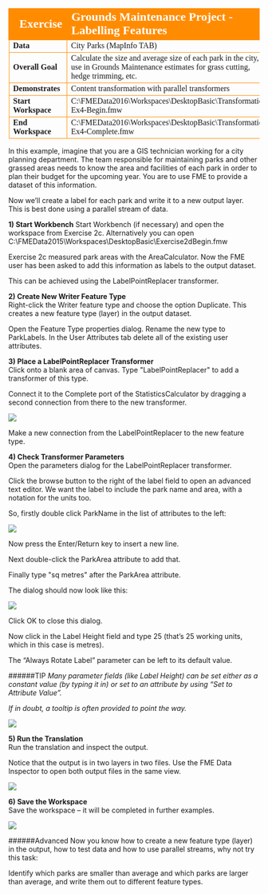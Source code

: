 <!--Exercise Section-->
<!--NB: In GitBook world we don't give a number to exercises-->

<table style="border-spacing: 0px;border-collapse: collapse;font-family:serif">
<tr>
<td style="vertical-align:middle;background-color:darkorange;border: 2px solid darkorange">
<i class="fa fa-cogs fa-lg fa-pull-left fa-fw" style="color:white;padding-right: 12px;vertical-align:text-top"></i>
<span style="color:white;font-size:x-large;font-weight: bold">Exercise</span>
</td>
<td style="border: 2px solid darkorange;background-color:darkorange;color:white">
<span style="color:white;font-size:x-large;font-weight: bold">Grounds Maintenance Project - Labelling Features</span>
</td>
</tr>

<tr>
<td style="border: 1px solid darkorange; font-weight: bold">Data</td>
<td style="border: 1px solid darkorange">City Parks (MapInfo TAB)</td>
</tr>

<tr>
<td style="border: 1px solid darkorange; font-weight: bold">Overall Goal</td>
<td style="border: 1px solid darkorange">Calculate the size and average size of each park in the city, to use in Grounds Maintenance estimates for grass cutting, hedge trimming, etc.</td>
</tr>

<tr>
<td style="border: 1px solid darkorange; font-weight: bold">Demonstrates</td>
<td style="border: 1px solid darkorange">Content transformation with parallel transformers</td>
</tr>

<tr>
<td style="border: 1px solid darkorange; font-weight: bold">Start Workspace</td>
<td style="border: 1px solid darkorange">C:\FMEData2016\Workspaces\DesktopBasic\Transformation-Ex4-Begin.fmw</td>
</tr>

<tr>
<td style="border: 1px solid darkorange; font-weight: bold">End Workspace</td>
<td style="border: 1px solid darkorange">C:\FMEData2016\Workspaces\DesktopBasic\Transformation-Ex4-Complete.fmw</td>
</tr>

</table>


In this example, imagine that you are a GIS technician working for a city planning department. The team responsible for maintaining parks and other grassed areas needs to know the area and facilities of each park in order to plan their budget for the upcoming year. You are to use FME to provide a dataset of this information.


Now we’ll create a label for each park and write it to a new output layer. This is best done using a parallel stream of data.

**1) Start Workbench**</td>
Start Workbench (if necessary) and open the workspace from Exercise 2c. Alternatively you can open C:\FMEData2015\Workspaces\DesktopBasic\Exercise2dBegin.fmw

Exercise 2c measured park areas with the AreaCalculator. Now the FME user has been asked to add this information as labels to the output dataset.

This can be achieved using the LabelPointReplacer transformer.


**2) Create New Writer Feature Type**
</br>Right-click the Writer feature type and choose the option Duplicate. This creates a new feature type (layer) in the output dataset.

Open the Feature Type properties dialog. Rename the new type to ParkLabels. In the User Attributes tab delete all of the existing user attributes.

**3) Place a LabelPointReplacer Transformer**</br>
Click onto a blank area of canvas. Type "LabelPointReplacer" to add a transformer of this type.

Connect it to the Complete port of the StatisticsCalculator by dragging a second connection from there to the new transformer.

![](https://raw.githubusercontent.com/FMEEvangelist/FME-Desktop-Basic-Training-Manual-Images/master/Img2.53.LabelPointReplacerInWorkspace.jpg)

Make a new connection from the LabelPointReplacer to the new feature type.

**4) Check Transformer Parameters**</br>
Open the parameters dialog for the LabelPointReplacer transformer.

Click the browse button to the right of the label field to open an advanced text editor. We want the label to include the park name and area, with a notation for the units too.

So, firstly double click ParkName in the list of attributes to the left:

![](https://raw.githubusercontent.com/FMEEvangelist/FME-Desktop-Basic-Training-Manual-Images/master/Img2.54.TextEditorInLabelPointReplacer.jpg)

Now press the Enter/Return key to insert a new line.

Next double-click the ParkArea attribute to add that.

Finally type "sq metres" after the ParkArea attribute.

The dialog should now look like this:

![](https://raw.githubusercontent.com/FMEEvangelist/FME-Desktop-Basic-Training-Manual-Images/master/Img2.55.TextEditorTextOnlyInLabelPointReplacer.jpg)

Click OK to close this dialog.

Now click in the Label Height field and type 25 (that’s 25 working units, which in this case is metres).

The “Always Rotate Label” parameter can be left to its default value.


######TIP
*Many parameter fields (like Label Height) can be set either as a constant value (by typing it in) or set to an attribute by using “Set to Attribute Value”.*

*If in doubt, a tooltip is often provided to point the way.*

![](https://raw.githubusercontent.com/FMEEvangelist/FME-Desktop-Basic-Training-Manual-Images/master/Img2.56.LabelPointReplacerParametersDialog.jpg)


**5) Run the Translation**</br>
Run the translation and inspect the output.

Notice that the output is in two layers in two files. Use the FME Data Inspector to open both output files in the same view.

![](https://raw.githubusercontent.com/FMEEvangelist/FME-Desktop-Basic-Training-Manual-Images/master/Img2.57.DIParkFeatureWithLabel.jpg)

**6) Save the Workspace**</br>
Save the workspace – it will be completed in further examples.

![](https://raw.githubusercontent.com/FMEEvangelist/FME-Desktop-Basic-Training-Manual-Images/master/Img2.58.WorkspaceInCanvas.jpg)

######Advanced
Now you know how to create a new feature type (layer) in the output, how to test data and how to use parallel streams, why not try this task:

Identify which parks are smaller than average and which parks are larger than average, and write them out to different feature types.
